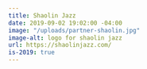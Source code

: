 ```yaml
---
title: Shaolin Jazz
date: 2019-09-02 19:02:00 -04:00
image: "/uploads/partner-shaolin.jpg"
image-alt: logo for shaolin jazz
url: https://shaolinjazz.com/
is-2019: true
---
```


